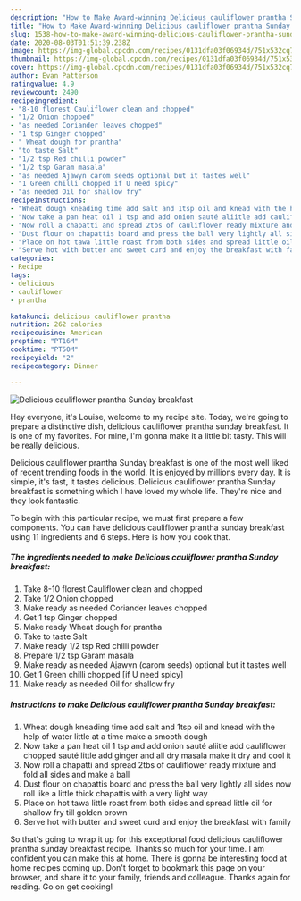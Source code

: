 ```yaml
---
description: "How to Make Award-winning Delicious cauliflower prantha Sunday breakfast"
title: "How to Make Award-winning Delicious cauliflower prantha Sunday breakfast"
slug: 1538-how-to-make-award-winning-delicious-cauliflower-prantha-sunday-breakfast
date: 2020-08-03T01:51:39.238Z
image: https://img-global.cpcdn.com/recipes/0131dfa03f06934d/751x532cq70/delicious-cauliflower-prantha-sunday-breakfast-recipe-main-photo.jpg
thumbnail: https://img-global.cpcdn.com/recipes/0131dfa03f06934d/751x532cq70/delicious-cauliflower-prantha-sunday-breakfast-recipe-main-photo.jpg
cover: https://img-global.cpcdn.com/recipes/0131dfa03f06934d/751x532cq70/delicious-cauliflower-prantha-sunday-breakfast-recipe-main-photo.jpg
author: Evan Patterson
ratingvalue: 4.9
reviewcount: 2490
recipeingredient:
- "8-10 florest Cauliflower clean and chopped"
- "1/2 Onion chopped"
- "as needed Coriander leaves chopped"
- "1 tsp Ginger chopped"
- " Wheat dough for prantha"
- "to taste Salt"
- "1/2 tsp Red chilli powder"
- "1/2 tsp Garam masala"
- "as needed Ajawyn carom seeds optional but it tastes well"
- "1 Green chilli chopped if U need spicy"
- "as needed Oil for shallow fry"
recipeinstructions:
- "Wheat dough kneading time add salt and 1tsp oil and knead with the help of water little at a time make a smooth dough"
- "Now take a pan heat oil 1 tsp and add onion sauté aliitle add cauliflower chopped sauté little add ginger and all dry masala make it dry and cool it"
- "Now roll a chapatti and spread 2tbs of cauliflower ready mixture and fold all sides and make a ball"
- "Dust flour on chapattis board and press the ball very lightly all sides now roll like a little thick chapattis with a very light way"
- "Place on hot tawa little roast from both sides and spread little oil for shallow fry till golden brown"
- "Serve hot with butter and sweet curd and enjoy the breakfast with family"
categories:
- Recipe
tags:
- delicious
- cauliflower
- prantha

katakunci: delicious cauliflower prantha 
nutrition: 262 calories
recipecuisine: American
preptime: "PT16M"
cooktime: "PT50M"
recipeyield: "2"
recipecategory: Dinner

---
```



![Delicious cauliflower prantha Sunday breakfast](https://img-global.cpcdn.com/recipes/0131dfa03f06934d/751x532cq70/delicious-cauliflower-prantha-sunday-breakfast-recipe-main-photo.jpg)

Hey everyone, it's Louise, welcome to my recipe site. Today, we're going to prepare a distinctive dish, delicious cauliflower prantha sunday breakfast. It is one of my favorites. For mine, I'm gonna make it a little bit tasty. This will be really delicious.



Delicious cauliflower prantha Sunday breakfast is one of the most well liked of recent trending foods in the world. It is enjoyed by millions every day. It is simple, it's fast, it tastes delicious. Delicious cauliflower prantha Sunday breakfast is something which I have loved my whole life. They're nice and they look fantastic.


To begin with this particular recipe, we must first prepare a few components. You can have delicious cauliflower prantha sunday breakfast using 11 ingredients and 6 steps. Here is how you cook that.

<!--inarticleads1-->

##### The ingredients needed to make Delicious cauliflower prantha Sunday breakfast:

1. Take 8-10 florest Cauliflower clean and chopped
1. Take 1/2 Onion chopped
1. Make ready as needed Coriander leaves chopped
1. Get 1 tsp Ginger chopped
1. Make ready  Wheat dough for prantha
1. Take to taste Salt
1. Make ready 1/2 tsp Red chilli powder
1. Prepare 1/2 tsp Garam masala
1. Make ready as needed Ajawyn (carom seeds) optional but it tastes well
1. Get 1 Green chilli chopped [if U need spicy]
1. Make ready as needed Oil for shallow fry




<!--inarticleads2-->

##### Instructions to make Delicious cauliflower prantha Sunday breakfast:

1. Wheat dough kneading time add salt and 1tsp oil and knead with the help of water little at a time make a smooth dough
1. Now take a pan heat oil 1 tsp and add onion sauté aliitle add cauliflower chopped sauté little add ginger and all dry masala make it dry and cool it
1. Now roll a chapatti and spread 2tbs of cauliflower ready mixture and fold all sides and make a ball
1. Dust flour on chapattis board and press the ball very lightly all sides now roll like a little thick chapattis with a very light way
1. Place on hot tawa little roast from both sides and spread little oil for shallow fry till golden brown
1. Serve hot with butter and sweet curd and enjoy the breakfast with family




So that's going to wrap it up for this exceptional food delicious cauliflower prantha sunday breakfast recipe. Thanks so much for your time. I am confident you can make this at home. There is gonna be interesting food at home recipes coming up. Don't forget to bookmark this page on your browser, and share it to your family, friends and colleague. Thanks again for reading. Go on get cooking!
